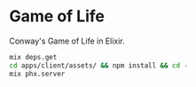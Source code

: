# Game of Life

Conway's Game of Life in Elixir.

```bash
mix deps.get
cd apps/client/assets/ && npm install && cd -
mix phx.server
```

